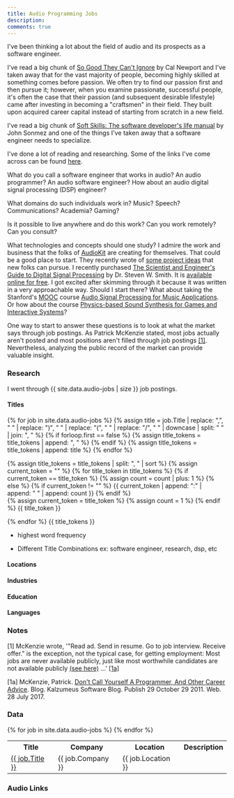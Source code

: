 ```yaml
---
title: Audio Programming Jobs
description: 
comments: true
---
```


I've been thinking a lot about the field of audio and its prospects as a software engineer.

I've read a big chunk of [So Good They Can't Ignore][so-good-they-cant-ignore-you] by Cal Newport and I've taken away that for the vast majority of people, becoming highly skilled at something comes before passion.  We often try to find our passion first and then pursue it; however, when you examine passionate, successful people, it's often the case that their passion (and subsequent desirable lifestyle) came after investing in becoming a "craftsmen" in their field.  They built upon acquired career capital instead of starting from scratch in a new field.

I've read a big chunk of [Soft Skills: The software developer's life manual][soft-skills-sonmez] by John Sonmez and one of the things I've taken away that a software engineer needs to specialize.

I've done a lot of reading and researching.  Some of the links I've come across can be found [here](#audio-links).

What do you call a software engineer that works in audio?  An audio programmer?  An audio software engineer?  How about an audio digital signal processing (DSP) engineer?

What domains do such individuals work in? Music? Speech? Communications?  Academia?  Gaming?

Is it possible to live anywhere and do this work?  Can you work remotely?  Can you consult?

What technologies and concepts should one study?  I admire the work and business that the folks of [AudioKit][audio-kit] are creating for themselves.  That could be a good place to start.  They recently wrote of [some project ideas][audio-kit-projects] that new folks can pursue.  I recently purchased [The Scientist and Engineer's Guide to Digital Signal Processing][dsp-guide-amazon] by Dr. Steven W. Smith.  It is [available online for free][dsp-guide-site].  I got excited after skimming through it because it was written in a very approachable way.  Should I start there?  What about taking the Stanford's [MOOC][mooc] course [Audio Signal Processing for Music Applications][audio-signal-processing-course].  Or how about the course [Physics-based Sound Synthesis for Games and Interactive Systems][physics-sound-synthesis-course]?

One way to start to answer these questions is to look at what the market says through job postings.  As Patrick McKenzie stated, most jobs actually aren't posted and most positions aren't filled through job postings [[1]](#1-note).  Nevertheless, analyzing the public record of the market can provide valuable insight.

### Research

I went through {{ site.data.audio-jobs | size }} job postings.


#### Titles
{% for job in site.data.audio-jobs %}
   {% assign title = job.Title | replace: ",", " " | replace: ")", " " | replace: "(", " " | replace: "/", " " | downcase | split: " " | join: ", " %}
   {% if forloop.first == false %}
      {% assign title_tokens = title_tokens | append: ", " %}
   {% endif %}
   {% assign title_tokens = title_tokens | append: title %}
{% endfor %}

{% assign title_tokens = title_tokens | split: ", " | sort %}
{% assign current_token = "" %}
{% for title_token in title_tokens %}
   {% if current_token == title_token %}
      {% assign count = count | plus: 1 %}
   {% else %}
      {% if current_token != "" %}
         {{ current_token | append: ":" | append: " " | append: count }}
      {% endif %}      
      {% assign current_token = title_token %}
      {% assign count = 1 %}
   {% endif %}
   {{ title_token }}
   
{% endfor %}
{{ title_tokens }}



* highest word frequency

* Different Title Combinations
ex: software engineer, research, dsp, etc



#### Locations


#### Industries

#### Education 

#### Languages

<!-- todo, affiliate links? Need to update privacy notice if so -->
[audio-kit]: http://audiokit.io/
[audio-kit-projects]: http://audiokitpro.com/project-ideas/
[audio-signal-processing-course]: http://online.stanford.edu/course/audio-signal-processing-music-applications-0
[dont-call-yourself-a-programmer-patio11]: http://www.kalzumeus.com/2011/10/28/dont-call-yourself-a-programmer/
[dsp-guide-amazon]: https://www.amazon.com/Scientist-Engineers-Digital-Signal-Processing/dp/0966017633
[dsp-guide-site]: http://www.dspguide.com/
[finding-great-developers]: https://www.joelonsoftware.com/2006/09/06/finding-great-developers-2/
[mooc]: https://en.wikipedia.org/wiki/Massive_open_online_course
[physics-sound-synthesis-course]: http://online.stanford.edu/course/physics-based-sound-synthesis-games-and-interactive-systems-0
[so-good-they-cant-ignore-you]: https://www.amazon.com/dp/1455509124
[soft-skills-sonmez]: https://www.amazon.com/Soft-Skills-software-developers-manual/dp/1617292397


### Notes
[<a name="1-note">1</a>] McKenzie wrote, '"Read ad.  Send in resume.  Go to job interview.  Receive offer." is the exception, not the typical case, for getting employment: Most jobs are never available publicly, just like most worthwhile candidates are not available publicly [(see here)][finding-great-developers] ...' [[1a]](#1-citation)

[<a name="1-citation">1a</a>] McKenzie, Patrick. [Don't Call Yourself A Programmer, And Other Career Advice][dont-call-yourself-a-programmer-patio11]. Blog. Kalzumeus Software Blog. Publish 29 October 29 2011. Web. 28 July 2017. 

### Data
<table>
   <tr>
      <th>Title</th>
      <th>Company</th>
      <th>Location</th>
      <th>Description</th>
   </tr>
   {% for job in site.data.audio-jobs %}
      <tr>
         <td><a href="{{ job.URL }}">{{ job.Title }}</a></td>
         <td>{{ job.Company }}</td>
         <td>{{ job.Location }}</td>
         <td></td>         
      </tr>
   {% endfor %}
</table>

### Audio Links
